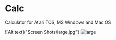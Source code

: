 # Calc
 Calculator for Atari TOS, MS Windows and Mac OS

![Alt text]("Screen Shots/large.jpg")
![large](https://github.com/user-attachments/assets/031b32c7-1011-45b0-acbd-4bb2a49e8863)

